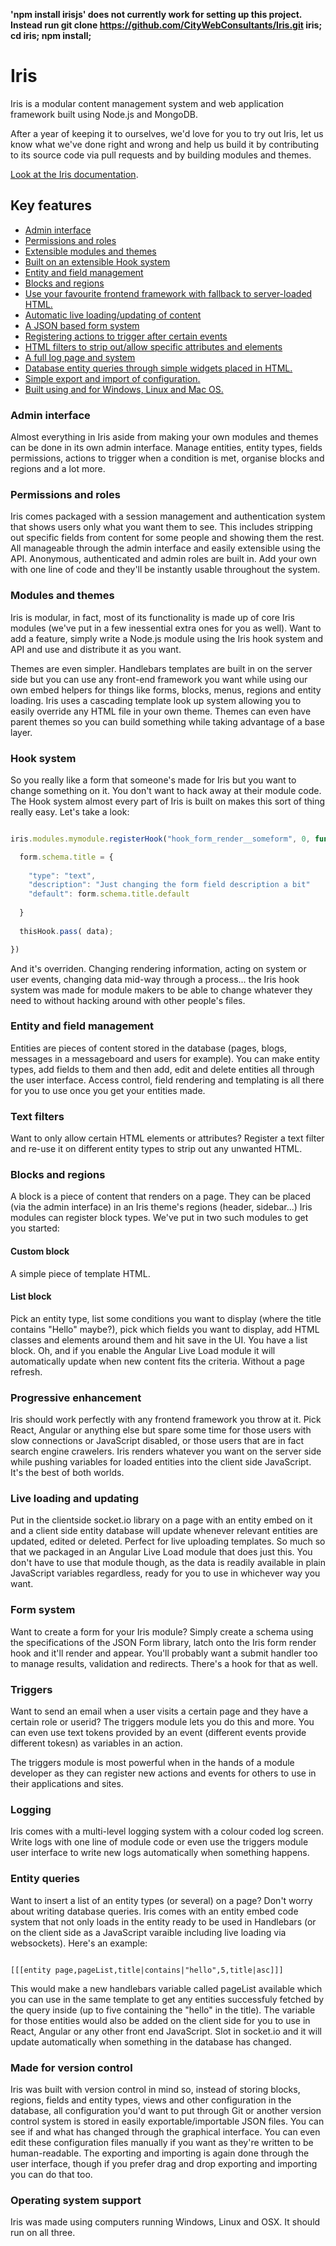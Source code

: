 **'npm install irisjs' does not currently work for setting up this project. Instead run git clone https://github.com/CityWebConsultants/Iris.git iris; cd iris; npm install;**

# Iris

Iris is a modular content management system and web application framework built using Node.js and MongoDB. 

After a year of keeping it to ourselves, we'd love for you to try out Iris, let us know what we've done right and wrong and help us build it by contributing to its source code via pull requests and by building modules and themes.

[Look at the Iris documentation](https://github.com/CityWebConsultants/Iris/wiki).

## Key features

* [Admin interface](#admin-interface)
* [Permissions and roles](#permissions-and-roles)
* [Extensible modules and themes](#modules-and-themes)
* [Built on an extensible Hook system](#hook-system)
* [Entity and field management](#entity-and-field-management)
* [Blocks and regions](#blocks-and-regions)
* [Use your favourite frontend framework with fallback to server-loaded HTML.](#progressive-enhancement)
* [Automatic live loading/updating of content](#live-loading-and-updating)
* [A JSON based form system](#form-system)
* [Registering actions to trigger after certain events](#triggers)
* [HTML filters to strip out/allow specific attributes and elements](#text-filters)
* [A full log page and system](#logging)
* [Database entity queries through simple widgets placed in HTML.](#entity-queries)
* [Simple export and import of configuration.](#made-for-version-control)
* [Built using and for Windows, Linux and Mac OS.](#operating-system-support)

### Admin interface

Almost everything in Iris aside from making your own modules and themes can be done in its own admin interface. Manage entities, entity types, fields permissions, actions to trigger when a condition is met, organise blocks and regions and a lot more.

### Permissions and roles

Iris comes packaged with a session management and authentication system that shows users only what you want them to see. This includes stripping out specific fields from content for some people and showing them the rest. All manageable through the admin interface and easily extensible using the API. Anonymous, authenticated and admin roles are built in. Add your own with one line of code and they'll be instantly usable throughout the system.

### Modules and themes

Iris is modular, in fact, most of its functionality is made up of core Iris modules (we've put in a few inessential extra ones for you as well). Want to add a feature, simply write a Node.js module using the Iris hook system and API and use and distribute it as you want.

Themes are even simpler.  Handlebars templates are built in on the server side but you can use any front-end framework you want while using our own embed helpers for things like forms, blocks, menus, regions and entity loading. Iris uses a cascading template look up system allowing you to easily override any HTML file in your own theme. Themes can even have parent themes so you can build something while taking advantage of a base layer.

### Hook system

So you really like a form that someone's made for Iris but you want to change something on it. You don't want to hack away at their module code. The Hook system almost every part of Iris is built on makes this sort of thing really easy. Let's take a look:

``` JavaScript

iris.modules.mymodule.registerHook("hook_form_render__someform", 0, function(thisHook, form){

  form.schema.title = {
  
    "type": "text",
    "description": "Just changing the form field description a bit"
    "default": form.schema.title.default
  
  }
  
  thisHook.pass( data);

})

```

And it's overriden. Changing rendering information, acting on system or user events, changing data mid-way through a process... the Iris hook system was made for module makers to be able to change whatever they need to without hacking around with other people's files.

### Entity and field management

Entities are pieces of content stored in the database (pages, blogs, messages in a messageboard and users for example). You can make entity types, add fields to them and then add, edit and delete entities all through the user interface. Access control, field rendering and templating is all there for you to use  once you get your entities made.

### Text filters

Want to only allow certain HTML elements or attributes? Register a text filter and re-use it on different entity types to strip out any unwanted HTML.

### Blocks and regions

A block is a piece of content that renders on a page. They can be placed (via the admin interface) in an Iris theme's regions (header, sidebar...) Iris modules can register block types. We've put in two such modules to get you started:

#### Custom block

A simple piece of template HTML.

#### List block

Pick an entity type, list some conditions you want to display (where the title contains "Hello" maybe?), pick which fields you want to display, add HTML classes and elements around them and hit save in the UI. You have a list block. Oh, and if you enable the Angular Live Load module it will automatically update when new content fits the criteria. Without a page refresh.

### Progressive enhancement

Iris should work perfectly with any frontend framework you throw at it. Pick React, Angular or anything else but spare some time for those users with slow connections or JavaScript disabled, or those users that are in fact search engine crawelers. Iris renders whatever you want on the server side while pushing variables for loaded entities into the client side JavaScript. It's the best of both worlds.

### Live loading and updating

Put in the clientside socket.io library on a page with an entity embed on it and a client side entity database will update whenever relevant entities are updated, edited or deleted. Perfect for live uploading templates. So much so that we packaged in an Angular Live Load module that does just this. You don't have to use that module though, as the data is readily available in plain JavaScript variables regardless, ready for you to use in whichever way you want.

### Form system

Want to create a form for your Iris module? Simply create a schema using the specifications of the JSON Form library, latch onto the Iris form render hook and it'll render and appear. You'll probably want a submit handler too to manage results, validation and redirects. There's a hook for that as well.

### Triggers

Want to send an email when a user visits a certain page and they have a certain role or userid? The triggers module lets you do this and more. You can even use text tokens provided by an event (different events provide different tokesn) as variables in an action.

The triggers module is most powerful when in the hands of a module developer as they can register new actions and events for others to use in their applications and sites. 

### Logging

Iris comes with a multi-level logging system with a colour coded log screen. Write logs with one line of module code or even use the triggers module user interface to write new logs automatically when something happens.

### Entity queries

Want to insert a list of an entity types (or several) on a page? Don't worry about writing database queries. Iris comes with an entity embed code system that not only loads in the entity ready to be used in Handlebars (or on the client side as a JavaScript varaible including live loading via websockets). Here's an example:

```

[[[entity page,pageList,title|contains|"hello",5,title|asc]]]

```
This would make a new handlebars variable called pageList available which you can use in the same template to get any entities successfuly fetched by the query inside (up to five containing the "hello" in the title). The variable for those entities would also be added on the client side for you to use in React, Angular or any other front end JavaScript. Slot in socket.io and it will update automatically when something in the database has changed.

### Made for version control

Iris was built with version control in mind so, instead of storing blocks, regions, fields and entity types, views and other configuration in the database, all configuration you'd want to put through Git or another version control system is stored in easily exportable/importable JSON files. You can see if and what has changed through the graphical interface. You can even edit these configuration files manually if you want as they're written to be human-readable. The exporting and importing is again done through the user interface, though if you prefer drag and drop exporting and importing you can do that too.

### Operating system support

Iris was made using computers running Windows, Linux and OSX. It should run on all three.

